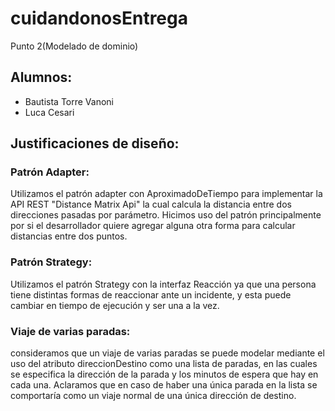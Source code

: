 # cuidandonosEntrega
Punto 2(Modelado de dominio)

## Alumnos:
* Bautista Torre Vanoni
* Luca Cesari

## Justificaciones de diseño:
### Patrón Adapter: 
Utilizamos el patrón adapter con AproximadoDeTiempo para implementar la API REST "Distance Matrix Api" la cual calcula la distancia entre dos direcciones pasadas por parámetro. Hicimos uso del patrón principalmente por si el desarrollador quiere agregar alguna otra forma para calcular distancias entre dos puntos.
### Patrón Strategy: 
Utilizamos el patrón Strategy con la interfaz Reacción ya que una persona tiene distintas formas de reaccionar ante un incidente, y esta puede cambiar en tiempo de ejecución y ser una a la vez.
### Viaje de varias paradas: 
consideramos que un viaje de varias paradas se puede modelar mediante el uso del atributo direccionDestino como una lista de paradas, en las cuales se especifica la dirección de la parada y los minutos de espera que hay en cada una. Aclaramos que en caso de haber una única parada en la lista se comportaría como un viaje normal de una única dirección de destino.
